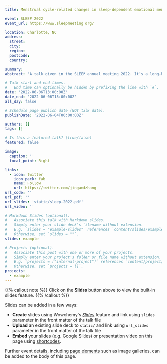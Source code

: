 ```yaml
---
title: Menstrual cycle-related changes in sleep-dependent emotional memory consolidation

event: SLEEP 2022
event_url: https://www.sleepmeeting.org/

location: Charlotte, NC
address:
  street:  
  city: 
  region: 
  postcode: 
  country: 

summary: 
abstract: 'A talk given in the SLEEP annual meeting 2022. It’s a long-hold belief that women during the premenstrual phase are negatively affected in terms of their emotion and cognition. This belief was used to prevent women from working and studying at universities in the past. But, does menstrual cycle actually have such a significant effect on women’s emotion and memory? Let’s hear about what science has to say.'

# Talk start and end times.
#   End time can optionally be hidden by prefixing the line with `#`.
date: '2022-06-06T13:00:00Z'
date_end: '2022-06-06T15:00:00Z'
all_day: false

# Schedule page publish date (NOT talk date).
publishDate: '2022-06-04T00:00:00Z'

authors: []
tags: []

# Is this a featured talk? (true/false)
featured: false

image:
  caption: ''
  focal_point: Right

links:
  - icon: twitter
    icon_pack: fab
    name: Follow
    url: https://twitter.com/jingandzhang
url_code: ''
url_pdf: ''
url_slides: 'static/sleep-2022.pdf'
url_video: ''

# Markdown Slides (optional).
#   Associate this talk with Markdown slides.
#   Simply enter your slide deck's filename without extension.
#   E.g. `slides = "example-slides"` references `content/slides/example-slides.md`.
#   Otherwise, set `slides = ""`.
slides: example

# Projects (optional).
#   Associate this post with one or more of your projects.
#   Simply enter your project's folder or file name without extension.
#   E.g. `projects = ["internal-project"]` references `content/project/deep-learning/index.md`.
#   Otherwise, set `projects = []`.
projects:
  - example
---
```


{{% callout note %}}
Click on the **Slides** button above to view the built-in slides feature.
{{% /callout %}}

Slides can be added in a few ways:

- **Create** slides using Wowchemy's [_Slides_](https://wowchemy.com/docs/managing-content/#create-slides) feature and link using `slides` parameter in the front matter of the talk file
- **Upload** an existing slide deck to `static/` and link using `url_slides` parameter in the front matter of the talk file
- **Embed** your slides (e.g. Google Slides) or presentation video on this page using [shortcodes](https://wowchemy.com/docs/writing-markdown-latex/).

Further event details, including [page elements](https://wowchemy.com/docs/writing-markdown-latex/) such as image galleries, can be added to the body of this page.
